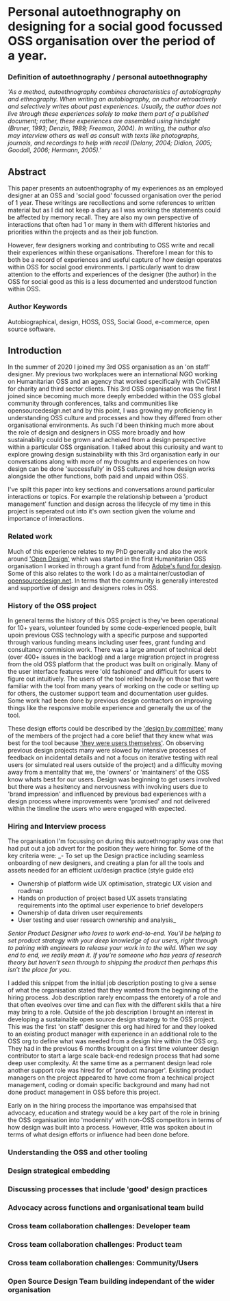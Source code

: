 # Personal autoethnography on designing for a social good focussed OSS organisation over the period of a year.

### Definition of autoethnography / personal autoethnography

_'As a method, autoethnography combines characteristics of autobiography and ethnography. When writing an autobiography, an author retroactively and selectively writes about past experiences. Usually, the author does not live through these experiences solely to make them part of a published document; rather, these experiences are assembled using hindsight (Bruner, 1993; Denzin, 1989; Freeman, 2004). In writing, the author also may interview others as well as consult with texts like photographs, journals, and recordings to help with recall (Delany, 2004; Didion, 2005; Goodall, 2006; Hermann, 2005).'_


## Abstract

This paper presents an autoenthography of my experiences as an employed designer at an OSS and 'social good' focussed organisation over the period of 1 year.
These writings are recollections and some references to written material but as I did not keep a diary as I was working the statements could be affected by memory recall. They are also my own perspective of interactions that often had 1 or many in them with different histories and priorities within the projects and as their job function.

However, few designers working and contributing to OSS write and recall their experiences within these organisations. Therefore I mean for this to both be a record of experiences and useful capture of how design operates within OSS for social good environments.
I particularly want to draw attention to the efforts and experiences of the designer (the author) in the OSS for social good as this is a less documented and understood function within OSS. 

### Author Keywords
Autobiographical, design, HOSS, OSS, Social Good, e-commerce, open source software.


## Introduction
In the summer of 2020 I joined my 3rd OSS organisation as an 'on staff' designer. My previous two workplaces were an international NGO working on Humanitarian OSS and an agency that worked specifically with CiviCRM for charity and third sector clients. This 3rd OSS organisation was the first I joined since becoming much more deeply embedded within the OSS global community through conferences, talks and communities like opensourcedesign.net and by this point, I was growing my proficiency in understanding OSS culture and processes and how they differed from other organisational environments. As such I'd been thinking much more about the role of design and designers in OSS more broadly and how sustainability could be grown and acheived from a design perspective within a particular OSS organisation. I talked about this curiosity and want to explore growing design sustainability with this 3rd organisation early in our conversations along with more of my thoughts and experiences on how design can be done 'successfully' in OSS cultures and how design works alongside the other functions, both paid and unpaid within OSS.

I've spilt this paper into key sections and conversations around particular interactions or topics. For example the relationship between a 'product management' function and design across the lifecycle of my time in this project is seperated out into it's own section given the volume and importance of interactions. 

### Related work

Much of this experience relates to my PhD generally and also the work around ['Open Design'](https://github.com/ushahidi/opendesign) which was started in the first Humanitarian OSS organisation I worked in through a grant fund from [Adobe's fund for design](https://www.adobe.com/products/xd/adobe-fund.html).
Some of this also relates to the work I do as a maintainer/custodian of [opensourcedesign.net](https://opensourcedesign.net/). In terms that the community is generally interested and supportive of design and designers roles in OSS.

### History of the OSS project
In general terms the history of this OSS project is they've been operational for 10+ years, volunteer founded by some code-experienced people, built upoin previous OSS technology with a specific purpose and supported through various funding means including user fees, grant funding and consultancy commision work.
There was a large amount of technical debt (over 400+ issues in the backlog) and a large migration project in progress from the old OSS platform that the product was built on originally. Many of the user interface features were 'old fashioned' and difficult for users to figure out intuitively. The users of the tool relied heavily on those that were familiar with the tool from many years of working on the code or setting up for others, the customer support team and documentation user guides. Some work had been done by previous design contractors on improving things like the responsive mobile experience and generally the ux of the tool. 

These design efforts could be described by the ['design by committee'](https://medium.com/swlh/how-to-avoid-design-by-committee-and-why-you-should-at-all-costs-8e8ce78c1058) many of the members of the project had a core belief that they knew what was best for the tool because ['they were users themselves'](https://www.nngroup.com/articles/false-consensus/). On observing previous design projects many were slowed by intensive processes of feedback on incidental details and not a focus on iterative testing with real users (or simulated real users outside of the project) and a difficulty moving away from a mentality that we, the 'owners' or 'maintainers' of the OSS know whats best for our users. Design was beginning to get users involved but there was a hesitency and nervousness with involving users due to 'brand impression' and influenced by previous bad experiences with a design process where improvements were 'promised' and not delivered within the timeline the users who were engaged with expected. 


### Hiring and Interview process

The organisation I'm focussing on during this autoethnography was one that had put out a job advert for the position they were hiring for. Some of the key criteria were:
_- To set up the Design practice including seamless onboarding of new designers, and creating a plan for all the tools and assets needed for an efficient ux/design practice (style guide etc)
- Ownership of platform wide UX optimisation, strategic UX vision and roadmap
- Hands on production of project based UX assets translating requirements into the optimal user experience to brief developers
- Ownership of data driven user requirements
- User testing and user research ownership and analysis_

_Senior Product Designer who loves to work end-to-end. You’ll be helping to set product strategy with your deep knowledge of our users, right through to pairing with engineers to release your work in to the wild. When we say end to end, we really mean it. If you’re someone who has years of research theory but haven’t seen through to shipping the product then perhaps this isn’t the place for you._

I added this snippet from the initial job description posting to give a sense of what the organisation stated that they wanted from the beginning of the hiring process. Job description rarely encompass the entorety of a role and that often eveolves over time and can flex with the different skills that a hire may bring to a role. Outside of the job description I brought an interest in developing a sustainable open source design strategy to the OSS project.
This was the first 'on staff' designer this org had hired for and they looked to an existing product manager with experience in an additional role to the OSS org to define what was needed from a design hire within the OSS org. They had in the previous 6 months brought on a first time volunteer design contributor to start a large scale back-end redesign process that had some deep user complexity.
At the same time as a permanent design lead role another support role was hired for of 'product manager'. Existing product managers on the project appeared to have come from a technical project management, coding or domain specific background and many had not done product management in OSS before this project.

Early on in the hiring process the importance was empahsised that advocacy, education and strategy would be a key part of the role in brining the OSS organisation into 'modernity' with non-OSS competitors in terms of how design was built into a process. However, little was spoken about in terms of what design efforts or influence had been done before.

### Understanding the OSS and other tooling



### Design strategical embedding 



### Discussing processes that include 'good' design practices

### Advocacy across functions and organisational team build

### Cross team collaboration challenges: Developer team

### Cross team collaboration challenges: Product team

### Cross team collaboration challenges: Community/Users




### Open Source Design Team building independant of the wider organisation

